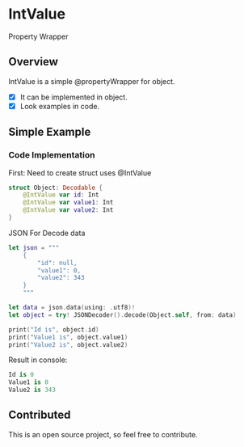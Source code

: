 # IntValue
Property Wrapper

## Overview

IntValue is a simple @propertyWrapper for object.
- [x] It can be implemented in object.
- [x] Look examples in code.

## Simple Example 
### Code Implementation
First:
Need to create struct uses @IntValue
``` swift
struct Object: Decodable {
    @IntValue var id: Int
    @IntValue var value1: Int
    @IntValue var value2: Int
}
```
JSON For Decode data
``` swift
let json = """
    {
        "id": null,
        "value1": 0,
        "value2": 343
    }
    """
```
``` swift
let data = json.data(using: .utf8)!
let object = try! JSONDecoder().decode(Object.self, from: data)

print("Id is", object.id)
print("Value1 is", object.value1)
print("Value2 is", object.value2)
```
Result in console:
``` swift
Id is 0
Value1 is 0
Value2 is 343
```

## Contributed
This is an open source project, so feel free to contribute.
